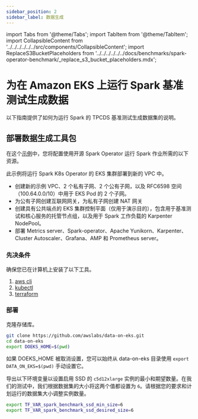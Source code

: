```yaml
---
sidebar_position: 2
sidebar_label: 数据生成
---
```

import Tabs from '@theme/Tabs';
import TabItem from '@theme/TabItem';
import CollapsibleContent from '../../../../../../src/components/CollapsibleContent';
import ReplaceS3BucketPlaceholders from '../../../../../../docs/benchmarks/spark-operator-benchmark/_replace_s3_bucket_placeholders.mdx';

# 为在 Amazon EKS 上运行 Spark 基准测试生成数据

以下指南提供了如何为运行 Spark 的 TPCDS 基准测试生成数据集的说明。

## 部署数据生成工具包

在这个[示例](https://github.com/awslabs/data-on-eks/tree/main/analytics/terraform/spark-k8s-operator)中，您将配置使用开源 Spark Operator 运行 Spark 作业所需的以下资源。

此示例将运行 Spark K8s Operator 的 EKS 集群部署到新的 VPC 中。

- 创建新的示例 VPC、2 个私有子网、2 个公有子网，以及 RFC6598 空间（100.64.0.0/10）中用于 EKS Pod 的 2 个子网。
- 为公有子网创建互联网网关，为私有子网创建 NAT 网关
- 创建具有公共端点的 EKS 集群控制平面（仅用于演示目的），包含用于基准测试和核心服务的托管节点组，以及用于 Spark 工作负载的 Karpenter NodePool。
- 部署 Metrics server、Spark-operator、Apache Yunikorn、Karpenter、Cluster Autoscaler、Grafana、AMP 和 Prometheus server。

### 先决条件

确保您已在计算机上安装了以下工具。

1. [aws cli](https://docs.aws.amazon.com/cli/latest/userguide/install-cliv2.html)
2. [kubectl](https://Kubernetes.io/docs/tasks/tools/)
3. [terraform](https://learn.hashicorp.com/tutorials/terraform/install-cli)

### 部署

克隆存储库。

```bash
git clone https://github.com/awslabs/data-on-eks.git
cd data-on-eks
export DOEKS_HOME=$(pwd)
```

如果 DOEKS_HOME 被取消设置，您可以始终从 data-on-eks 目录使用 `export DATA_ON_EKS=$(pwd)` 手动设置它。

导出以下环境变量以设置启用 SSD 的 `c5d12xlarge` 实例的最小和期望数量。在我们的测试中，我们根据数据集的大小将这两个值都设置为 `6`。请根据您的要求和计划运行的数据集大小调整实例数量。

```bash
export TF_VAR_spark_benchmark_ssd_min_size=6
export TF_VAR_spark_benchmark_ssd_desired_size=6
